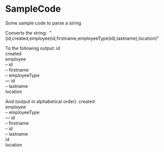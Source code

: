 # SampleCode
Some sample code to parse a string

Converts the string: 
"(id,created,employee(id,firstname,employeeType(id),lastname),location)" 

To the following output:
id<br/>
created<br/>
employee<br/>
– id<br/>
– firstname<br/>
– employeeType<br/>
–– id<br/>
– lastname<br/>
location<br/>

And (output in alphabetical order):
created<br/>
employee<br/>
– employeeType<br/>
–– id<br/>
– firstname<br/>
– id<br/>
– lastname<br/>
id<br/>
location<br/>
